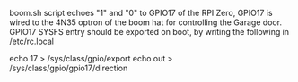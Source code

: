 boom.sh script echoes "1" and "0" to GPIO17 of the RPI Zero, GPIO17 is wired to the 4N35 optron of the boom hat for controlling the Garage door.
GPIO17 SYSFS entry should be exported on boot, by writing the following in /etc/rc.local

echo 17 > /sys/class/gpio/export
echo out > /sys/class/gpio/gpio17/direction